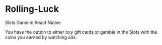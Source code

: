 # Rolling-Luck
Slots Game in React Native

You have the option to either buy gift cards or gamble in the Slots with the coins you earned by watching ads.
